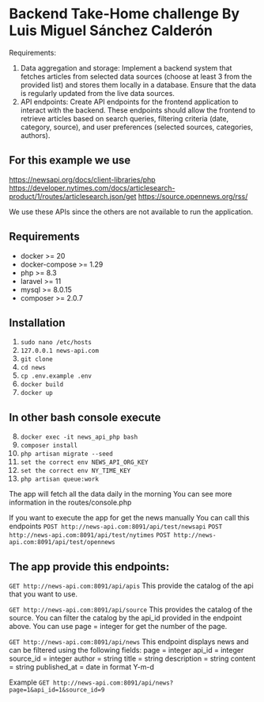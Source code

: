 # Backend Take-Home challenge By Luis Miguel Sánchez Calderón

Requirements:
1. Data aggregation and storage: Implement a backend system that fetches articles
   from selected data sources (choose at least 3 from the provided list) and stores
   them locally in a database. Ensure that the data is regularly updated from the live
   data sources.
2. API endpoints: Create API endpoints for the frontend application to interact with the
   backend. These endpoints should allow the frontend to retrieve articles based on
   search queries, filtering criteria (date, category, source), and user preferences
   (selected sources, categories, authors).

## For this example we use 

https://newsapi.org/docs/client-libraries/php
https://developer.nytimes.com/docs/articlesearch-product/1/routes/articlesearch.json/get
https://source.opennews.org/rss/

We use these APIs since the others are not available to run the application.

## Requirements

* docker >= 20
* docker-compose >= 1.29
* php >= 8.3
* laravel >= 11
* mysql >= 8.0.15
* composer >= 2.0.7

## Installation

1. `sudo nano /etc/hosts`
2. `127.0.0.1 news-api.com`
3. `git clone `
4. `cd news`
5. `cp .env.example .env`
6. `docker build`
7. `docker up`

## In other bash console execute
8. `docker exec -it news_api_php bash`
9. `composer install`
10. `php artisan migrate --seed`
11. `set the correct env NEWS_API_ORG_KEY`
12. `set the correct env NY_TIME_KEY`
13. `php artisan queue:work`


The app will fetch all the data daily in the morning
You can see more information in the routes/console.php

If you want to execute the app for get the news manually 
You can call this endpoints
`POST http://news-api.com:8091/api/test/newsapi`
`POST http://news-api.com:8091/api/test/nytimes`
`POST http://news-api.com:8091/api/test/opennews`


## The app provide this endpoints:
`GET http://news-api.com:8091/api/apis`
This provide the catalog of the api that you want to use.

`GET http://news-api.com:8091/api/source`
This provides the catalog of the source. You can filter the catalog by the api_id provided in the endpoint above.
You can use page = integer for get the number of the page.

`GET http://news-api.com:8091/api/news`
This endpoint displays news and can be filtered using the following fields:
page = integer
api_id = integer
source_id = integer
author = string
title = string
description = string
content = string
published_at = date in format Y-m-d

Example
`GET http://news-api.com:8091/api/news?page=1&api_id=1&source_id=9`
